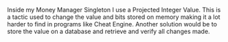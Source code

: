 Inside my Money Manager Singleton I use a Projected Integer Value. This is a tactic used to change the value and bits stored on memory making it a lot harder to find in programs like Cheat Engine. Another solution would be to store the value on a database and retrieve and verify all changes made.